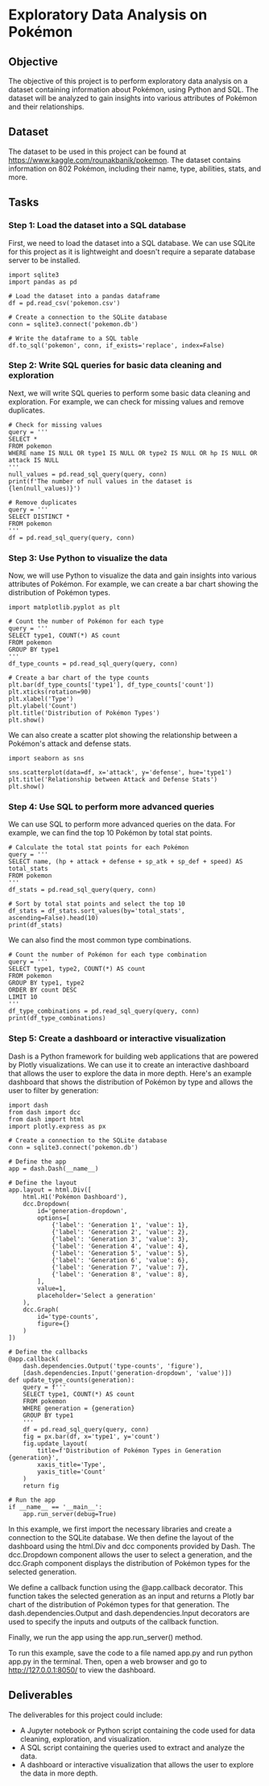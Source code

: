 # Exploratory Data Analysis on Pokémon

## Objective
The objective of this project is to perform exploratory data analysis on a dataset containing information about Pokémon, using Python and SQL. The dataset will be analyzed to gain insights into various attributes of Pokémon and their relationships.

## Dataset
The dataset to be used in this project can be found at https://www.kaggle.com/rounakbanik/pokemon. The dataset contains information on 802 Pokémon, including their name, type, abilities, stats, and more.

## Tasks

### Step 1: Load the dataset into a SQL database
First, we need to load the dataset into a SQL database. We can use SQLite for this project as it is lightweight and doesn't require a separate database server to be installed.
```
import sqlite3
import pandas as pd

# Load the dataset into a pandas dataframe
df = pd.read_csv('pokemon.csv')

# Create a connection to the SQLite database
conn = sqlite3.connect('pokemon.db')

# Write the dataframe to a SQL table
df.to_sql('pokemon', conn, if_exists='replace', index=False)
```

### Step 2: Write SQL queries for basic data cleaning and exploration
Next, we will write SQL queries to perform some basic data cleaning and exploration. For example, we can check for missing values and remove duplicates.
```
# Check for missing values
query = '''
SELECT *
FROM pokemon
WHERE name IS NULL OR type1 IS NULL OR type2 IS NULL OR hp IS NULL OR attack IS NULL
'''
null_values = pd.read_sql_query(query, conn)
print(f'The number of null values in the dataset is {len(null_values)}')

# Remove duplicates
query = '''
SELECT DISTINCT *
FROM pokemon
'''
df = pd.read_sql_query(query, conn)
```

### Step 3: Use Python to visualize the data
Now, we will use Python to visualize the data and gain insights into various attributes of Pokémon. For example, we can create a bar chart showing the distribution of Pokémon types.
```
import matplotlib.pyplot as plt

# Count the number of Pokémon for each type
query = '''
SELECT type1, COUNT(*) AS count
FROM pokemon
GROUP BY type1
'''
df_type_counts = pd.read_sql_query(query, conn)

# Create a bar chart of the type counts
plt.bar(df_type_counts['type1'], df_type_counts['count'])
plt.xticks(rotation=90)
plt.xlabel('Type')
plt.ylabel('Count')
plt.title('Distribution of Pokémon Types')
plt.show()
```
We can also create a scatter plot showing the relationship between a Pokémon's attack and defense stats.
```
import seaborn as sns

sns.scatterplot(data=df, x='attack', y='defense', hue='type1')
plt.title('Relationship between Attack and Defense Stats')
plt.show()
```

### Step 4: Use SQL to perform more advanced queries
We can use SQL to perform more advanced queries on the data. For example, we can find the top 10 Pokémon by total stat points.
```
# Calculate the total stat points for each Pokémon
query = '''
SELECT name, (hp + attack + defense + sp_atk + sp_def + speed) AS total_stats
FROM pokemon
'''
df_stats = pd.read_sql_query(query, conn)

# Sort by total stat points and select the top 10
df_stats = df_stats.sort_values(by='total_stats', ascending=False).head(10)
print(df_stats)
```
We can also find the most common type combinations.
```
# Count the number of Pokémon for each type combination
query = '''
SELECT type1, type2, COUNT(*) AS count
FROM pokemon
GROUP BY type1, type2
ORDER BY count DESC
LIMIT 10
'''
df_type_combinations = pd.read_sql_query(query, conn)
print(df_type_combinations)
```

### Step 5: Create a dashboard or interactive visualization
Dash is a Python framework for building web applications that are powered by Plotly visualizations. We can use it to create an interactive dashboard that allows the user to explore the data in more depth. Here's an example dashboard that shows the distribution of Pokémon by type and allows the user to filter by generation:
```
import dash
from dash import dcc
from dash import html
import plotly.express as px

# Create a connection to the SQLite database
conn = sqlite3.connect('pokemon.db')

# Define the app
app = dash.Dash(__name__)

# Define the layout
app.layout = html.Div([
    html.H1('Pokémon Dashboard'),
    dcc.Dropdown(
        id='generation-dropdown',
        options=[
            {'label': 'Generation 1', 'value': 1},
            {'label': 'Generation 2', 'value': 2},
            {'label': 'Generation 3', 'value': 3},
            {'label': 'Generation 4', 'value': 4},
            {'label': 'Generation 5', 'value': 5},
            {'label': 'Generation 6', 'value': 6},
            {'label': 'Generation 7', 'value': 7},
            {'label': 'Generation 8', 'value': 8},
        ],
        value=1,
        placeholder='Select a generation'
    ),
    dcc.Graph(
        id='type-counts',
        figure={}
    )
])

# Define the callbacks
@app.callback(
    dash.dependencies.Output('type-counts', 'figure'),
    [dash.dependencies.Input('generation-dropdown', 'value')])
def update_type_counts(generation):
    query = f'''
    SELECT type1, COUNT(*) AS count
    FROM pokemon
    WHERE generation = {generation}
    GROUP BY type1
    '''
    df = pd.read_sql_query(query, conn)
    fig = px.bar(df, x='type1', y='count')
    fig.update_layout(
        title=f'Distribution of Pokémon Types in Generation {generation}',
        xaxis_title='Type',
        yaxis_title='Count'
    )
    return fig

# Run the app
if __name__ == '__main__':
    app.run_server(debug=True)
```
In this example, we first import the necessary libraries and create a connection to the SQLite database. We then define the layout of the dashboard using the html.Div and dcc components provided by Dash. The dcc.Dropdown component allows the user to select a generation, and the dcc.Graph component displays the distribution of Pokémon types for the selected generation.

We define a callback function using the @app.callback decorator. This function takes the selected generation as an input and returns a Plotly bar chart of the distribution of Pokémon types for that generation. The dash.dependencies.Output and dash.dependencies.Input decorators are used to specify the inputs and outputs of the callback function.

Finally, we run the app using the app.run_server() method.

To run this example, save the code to a file named app.py and run python app.py in the terminal. Then, open a web browser and go to http://127.0.0.1:8050/ to view the dashboard.

## Deliverables
The deliverables for this project could include:
 * A Jupyter notebook or Python script containing the code used for data cleaning, exploration, and visualization.
 * A SQL script containing the queries used to extract and analyze the data.
 * A dashboard or interactive visualization that allows the user to explore the data in more depth.